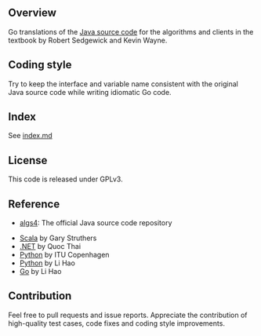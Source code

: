 ## Overview
Go translations of the <a href = "http://algs4.cs.princeton.edu/code/"> Java source code</a>
for the algorithms and clients in the textbook by Robert Sedgewick and Kevin Wayne.

## Coding style
Try to keep the interface and variable name consistent with the original Java source code while writing idiomatic Go code.

## Index
See [index.md](index.md)

## License
This code is released under GPLv3.

## Reference 
- [algs4](https://github.com/kevin-wayne/algs4): The official Java source code repository
<ul>
<li><a href = "https://github.com/garyaiki/Scala-Algorithms">Scala</a> by Gary Struthers
<li><a href = "https://github.com/nguyenqthai/Algs4Net">.NET</a> by Quoc Thai
<li><a href = "https://github.com/itu-algorithms/itu.algs4">Python</a> by ITU Copenhagen
<li><a href = "https://github.com/shellfly/algs4-py">Python</a> by Li Hao
<li><a href = "https://github.com/shellfly/algo">Go</a> by Li Hao
</ul>

## Contribution
Feel free to pull requests and issue reports. Appreciate the contribution of high-quality test cases, code fixes and coding style improvements.
